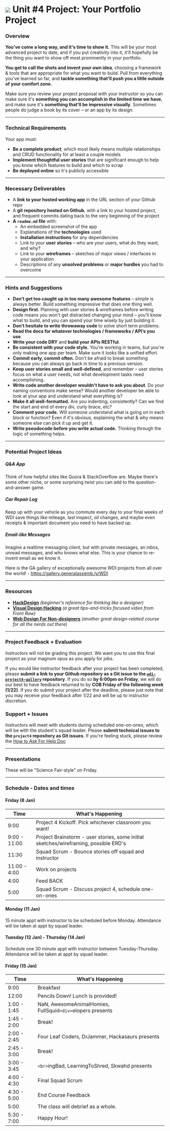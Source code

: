 # ![](https://ga-dash.s3.amazonaws.com/production/assets/logo-9f88ae6c9c3871690e33280fcf557f33.png) Unit #4 Project: Your Portfolio Project

### Overview

**You’ve come a long way, and it's time to show it.** This will be your most advanced project to date, and if you put creativity into it, it'll hopefully be the thing you want to show off most prominently in your portfolio.

**You get to call the shots and invent your own idea**, choosing a framework & tools that are appropriate for what you want to build. Pull from everything you've learned so far, and **tackle something that'll push you a little outside of your comfort zone.**

Make sure you review your project proposal with your instructor so you can make sure it's **something you can accomplish in the limited time we have**, and make sure it's **something that'll be impressive visually**. Sometimes people do judge a book by its cover – or an app by its design.

---

### Technical Requirements

Your app must:

* **Be a complete product**, which most likely means multiple relationships and CRUD functionality for at least a couple models
* **Implement thoughtful user stories** that are significant enough to help you know which features to build and which to scrap
* **Be deployed online** so it's publicly accessible

---

### Necessary Deliverables

* A **link to your hosted working app** in the URL section of your Github repo
* A **git repository hosted on Github**, with a link to your hosted project, and frequent commits dating back to the very beginning of the project
* **A ``readme.md`` file** with:
    * An embedded screenshot of the app
    * Explanations of the **technologies** used
    * **Installation instructions** for any dependencies
    * Link to your **user stories** – who are your users, what do they want, and why?
    * Link to your **wireframes** – sketches of major views / interfaces in your application
    * Descriptions of any **unsolved problems** or **major hurdles** you had to overcome

---

### Hints and Suggestions

* **Don’t get too caught up in too many awesome features** – simple is always better. Build something impressive that does one thing well.
* **Design first.** Planning with user stories & wireframes before writing code means you won't get distracted changing your mind – you'll know what to build, and you can spend your time wisely by just building it.
* **Don’t hesitate to write throwaway code** to solve short term problems.
* **Read the docs for whatever technologies / frameworks / API’s you use**.
* **Write your code DRY** and **build your APIs RESTful**.
* **Be consistent with your code style.** You're working in teams, but you're only making one app per team. Make sure it looks like a unified effort.
* **Commit early, commit often.** Don’t be afraid to break something because you can always go back in time to a previous version.
* **Keep user stories small and well-defined**, and remember – user stories focus on what a user needs, not what development tasks need accomplishing.
* **Write code another developer wouldn't have to ask you about**. Do your naming conventions make sense? Would another developer be able to look at your app and understand what everything is?
* **Make it all well-formatted.** Are you indenting, consistently? Can we find the start and end of every div, curly brace, etc?
* **Comment your code.** Will someone understand what is going on in each block or function? Even if it's obvious, explaining the what & why means someone else can pick it up and get it.
* **Write pseudocode before you write actual code.** Thinking through the logic of something helps.

---

### Potential Project Ideas

##### Q&A App
Think of how helpful sites like Quora & StackOverflow are. Maybe there's some other niche, or some surprising twist you can add to the question-and-answer game.

##### Car Repair Log
Keep up with your vehicle as you commute every day to your final weeks of WDI save things like mileage, last inspect, oil changes, and maybe even receipts & important document you need to have backed up.

##### Email-like Messages
Imagine a realtime messaging client, but with private messages, an inbox, unread messages, and who knows what else. This is your chance to re-invent email as we know it.

Here is the GA gallery of exceptionally awesome WDI projects from all over the world! - https://gallery.generalassemb.ly/WDI

---

### Resources

* **[HackDesign](https://hackdesign.org/lessons)** _(beginner's reference for thinking like a designer)_
* **[Visual Design Hacking](https://generalassemb.ly/online/videos/visual-design-hacking)** _(a great tips-and-tricks focused video from Front Row)_
* **[Web Design For Non-designers](https://generalassemb.ly/online/videos/web-design-for-non-designers)** _(another great design-related course for all the nerds out there)_

---

### Project Feedback + Evaluation

Instructors will not be grading this project. We want you to use this final project as your magnum opus as you apply for jobs.

If you would like instructor feedback after your project has been completed, please **submit a link to your Github repository as a Git issue to the [`wdi-project4-gallery`](https://github.com/ga-dc/wdi-project4-gallery) repository**. If you do so **by 6:00pm on Friday**, we will do our best to have feedback returned to by **COB Friday of the following week (1/22)**. If you do submit your project after the deadline, please just note that you may receive your feedback after 1/22 and will be up to instructor discretion.

### Support + Issues

Instructors will meet with students during scheduled one-on-ones, which will be with the student's squad leader. Please **submit technical issues to the `project4` repository as Git issues**. If you're feeling stuck, please review the [How to Ask For Help Doc](asking_for_help.md)

---

### Presentations
These will be "Science Fair-style" on Friday.

---
### Schedule - Dates and times
#### Friday (8 Jan)
|Time| What's Happening|
|---|---|
|9:00| Project 4 Kickoff. Pick whichever classroom you want! |
|9:00 - 11:00| Project Brainstorm - user stories, some initial sketches/wireframing, possible ERD's|
|11:30| Squad Scrum - Bounce stories off squad and instructor
|11:00 - 4:00| Work on projects |
|4:00| Feed BACK |
|5:00| Squad Scrum - Discuss project 4, schedule one-on-ones |

#### Monday (11 Jan)
 15 minute appt with instructor to be scheduled before Monday. Attendance will be taken at appt by squad leader.

#### Tuesday (12 Jan) - Thursday (14 Jan)
Schedule one 30 minute appt with instructor between Tuesday-Thursday. Attendance will be taken at appt by squad leader.

#### Friday (15 Jan)
|Time| What's Happening|
|---|---|
|9:00| Breakfast |
|12:00| Pencils Down! Lunch is provided! |
|1:00 - 1:45| NaN, AwesomeAnimalHomies, FullSquid`<div>`elopers presents |
|1:45 - 2:00| Break! |
|2:00 - 2:45| Four Leaf Coders, DrJammer, Hackasaurs presents |
|2:45 - 3:00| Break! |
|3:00 - 3:45| `<br>`ingBad, LearningToShred, Skwahd presents |
|4:00 - 4:30| Final Squad Scrum |
|4:30 - 5:00| End Course Feedback |
|5:00| The class will debrief as a whole.|
|5:30 - 7:00| Happy Hour! |
